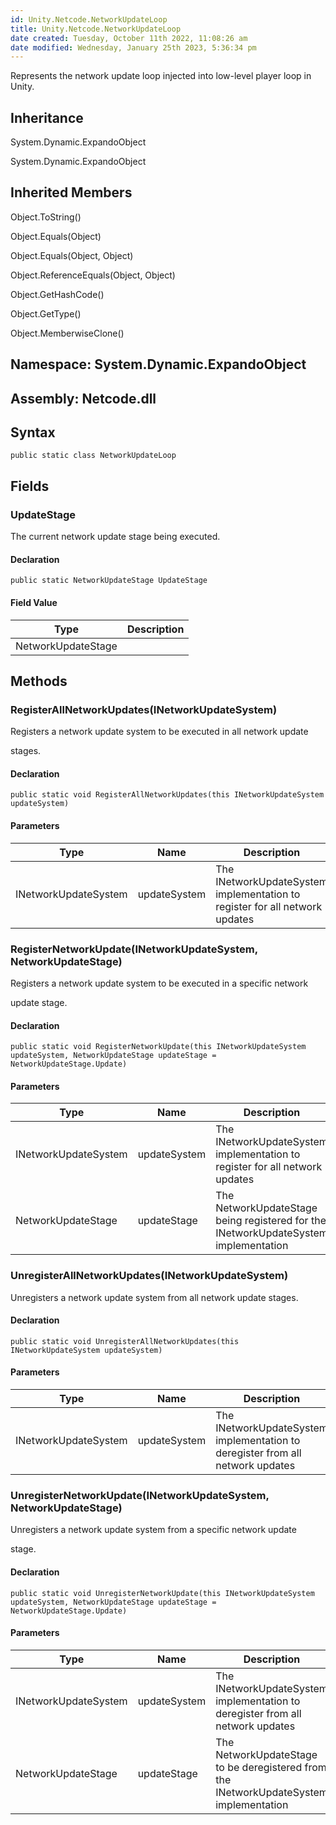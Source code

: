 ```yaml
---
id: Unity.Netcode.NetworkUpdateLoop
title: Unity.Netcode.NetworkUpdateLoop
date created: Tuesday, October 11th 2022, 11:08:26 am
date modified: Wednesday, January 25th 2023, 5:36:34 pm
---
```


<div class="markdown level0 summary">

Represents the network update loop injected into low-level player loop in Unity.

</div>

<div class="markdown level0 conceptual">

</div>

<div class="inheritance">

## Inheritance

<div class="level0">

System.Dynamic.ExpandoObject

</div>

<div class="level1">

System.Dynamic.ExpandoObject

</div>

</div>

<div class="inheritedMembers">

## Inherited Members

<div>

Object.ToString()

</div>

<div>

Object.Equals(Object)

</div>

<div>

Object.Equals(Object, Object)

</div>

<div>

Object.ReferenceEquals(Object, Object)

</div>

<div>

Object.GetHashCode()

</div>

<div>

Object.GetType()

</div>

<div>

Object.MemberwiseClone()

</div>

</div>

## **Namespace**: System.Dynamic.ExpandoObject

## **Assembly**: Netcode.dll

## Syntax

``` lang-csharp
public static class NetworkUpdateLoop
```

## Fields

### UpdateStage

<div class="markdown level1 summary">

The current network update stage being executed.

</div>

<div class="markdown level1 conceptual">

</div>

#### Declaration

``` lang-csharp
public static NetworkUpdateStage UpdateStage
```

#### Field Value

| Type               | Description |
|--------------------|-------------|
| NetworkUpdateStage |             |

## Methods

### RegisterAllNetworkUpdates(INetworkUpdateSystem)

<div class="markdown level1 summary">

Registers a network update system to be executed in all network update

stages.

</div>

<div class="markdown level1 conceptual">

</div>

#### Declaration

``` lang-csharp
public static void RegisterAllNetworkUpdates(this INetworkUpdateSystem updateSystem)
```

#### Parameters

| Type                 | Name         | Description                                                                 |
|----------------------|--------------|-----------------------------------------------------------------------------|
| INetworkUpdateSystem | updateSystem | The INetworkUpdateSystem implementation to register for all network updates |

### RegisterNetworkUpdate(INetworkUpdateSystem, NetworkUpdateStage)

<div class="markdown level1 summary">

Registers a network update system to be executed in a specific network

update stage.

</div>

<div class="markdown level1 conceptual">

</div>

#### Declaration

``` lang-csharp
public static void RegisterNetworkUpdate(this INetworkUpdateSystem updateSystem, NetworkUpdateStage updateStage = NetworkUpdateStage.Update)
```

#### Parameters

| Type                 | Name         | Description                                                                         |
|----------------------|--------------|-------------------------------------------------------------------------------------|
| INetworkUpdateSystem | updateSystem | The INetworkUpdateSystem implementation to register for all network updates         |
| NetworkUpdateStage   | updateStage  | The NetworkUpdateStage being registered for the INetworkUpdateSystem implementation |

### UnregisterAllNetworkUpdates(INetworkUpdateSystem)

<div class="markdown level1 summary">

Unregisters a network update system from all network update stages.

</div>

<div class="markdown level1 conceptual">

</div>

#### Declaration

``` lang-csharp
public static void UnregisterAllNetworkUpdates(this INetworkUpdateSystem updateSystem)
```

#### Parameters

| Type                 | Name         | Description                                                                    |
|----------------------|--------------|--------------------------------------------------------------------------------|
| INetworkUpdateSystem | updateSystem | The INetworkUpdateSystem implementation to deregister from all network updates |

### UnregisterNetworkUpdate(INetworkUpdateSystem, NetworkUpdateStage)

<div class="markdown level1 summary">

Unregisters a network update system from a specific network update

stage.

</div>

<div class="markdown level1 conceptual">

</div>

#### Declaration

``` lang-csharp
public static void UnregisterNetworkUpdate(this INetworkUpdateSystem updateSystem, NetworkUpdateStage updateStage = NetworkUpdateStage.Update)
```

#### Parameters

| Type                 | Name         | Description                                                                            |
|----------------------|--------------|----------------------------------------------------------------------------------------|
| INetworkUpdateSystem | updateSystem | The INetworkUpdateSystem implementation to deregister from all network updates         |
| NetworkUpdateStage   | updateStage  | The NetworkUpdateStage to be deregistered from the INetworkUpdateSystem implementation |

